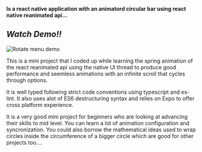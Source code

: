**Is a react native application with an animatord circular bar using react native reanimated api...**

## *Watch Demo!!*
![Rotate menu demo ](demo/demo.gif)

This is a mini project that I coded up while learning the spring animation of the react reanimated api using the native UI thread
to produce good performance and seemless animations with an infinite scroll that cycles through options.

It is well typed following strict code conventions using typescript and es-lint. It also uses alot of ES6 destructuring
syntax and relies on Expo to offer cross platform experience.

It is a very good mini project for beginners who are looking at advancing their skills to mid level. You can learn
a lot of animation configuration and syncronization. You could also borrow the mathematical ideas used to wrap circles inside the circumference of a bigger circle which are good for other projects too....
